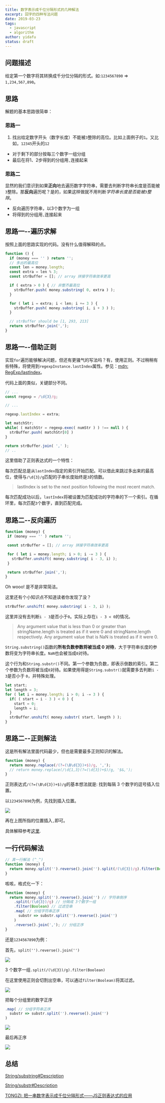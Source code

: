 ```yaml
---
title: 数字表示成千位分隔形式的几种解法
excerpt: 回字的四种写法问题
date: 2019-03-23
tags:
  - javascript
  - algorithm
author: yidafu
status: draft
---
```


## 问题描述

给定第一个数字将其转换成千分位分隔的形式。如:`1234567890` => `1,234,567,890`。

## 思路

解题的基本思路很简单：

### 思路一

1. 找出给定数字开头（数字长度）不能被`3`整除的高位。比如上面例子的`1`。又比如，`12345`开头的`12`
+ 对于剩下的部分按每三个数字一组分组
+ 最后在将1、2步得到的分组用`,`连接起来

### 思路二

显然的我们意识到如果**正向**地去遍历数字字符串，需要去判断字符串长度是否能被`3`整除。那**反向**遍历呢？是的，如果这样做就不用判断*字符串长度是否能被`3`整除*。

+ 反向遍历字符串，以3个数字为一组
+ 将得到的分组用`,`连接起来

## 思路一--遍历求解

按照上面的思路实现的代码。没有什么值得解释的点。

```js
function () {
  if (money === '' ) return '';
  // 多出的最高位
  const len = money.length;
  const extra = len % 3;
  const strBuffer = []; // array 拼接字符串效率更高

  if ( extra > 0 ) { // 非整齐最高位
    strBuffer.push( money.substring( 0, extra ) );
  }

  for ( let i = extra; i < len; i += 3 ) {
    strBuffer.push( money.substring( i, i + 3 ) );
  }

  // strBuffer should be [1, 293, 213]
  return strBuffer.join(',');
}
```

## 思路一--借助正则

实现`for`遍历能够解决问题，但还有更骚气的写法吗？有，使用正则。不过稍稍有些特殊，将使用到`regexpInstance.lastIndex`属性。参见：[mdn: RegExp/lastIndex](https://developer.mozilla.org/en-US/docs/Web/JavaScript/Reference/Global_Objects/RegExp/lastIndex)。

代码上面的类似，关键部分不同。

```js
// ...
const regexp = /\d{3}/g;

// ...

regexp.lastIndex = extra;

let matchStr;
while( ( matchStr = regexp.exec( numStr ) ) !== null ) {
  strBuffer.push( matchStr[0] )
}

return strBuffer.join( ',' );
// ..
```

这里借助了正则表达式的一个特性：

每次匹配总是从`lastIndex`指定的索引开始匹配。可以借此来跳过多出来的最高位，使得与`/\d{3}/g`匹配的子串长度始终是`3`的倍数。

>  lastIndex is set to the next position following the most recent match.

每次匹配成功以后，`lastIndex`将被设置为匹配成功的字符串的下一个索引。在循环里，每次匹配`3`个数字，直到匹配完成。

## 思路二--反向遍历

```js
function (money) {
 if (money === '' ) return '';

 const strBuffer = []; // array 拼接字符串效率更高

 for ( let i = money.length; i > 0; i -= 3 ) {
   strBuffer.unshift( money.substring( i - 3, i) );
 }

 return strBuffer.join(',');
}
```

Oh wooo! 是不是非常简洁。

这里还有个小知识点不知道读者你发现了没？

```js
strBuffer.unshift( money.substring( i - 3, i) );
```

这里并没有去判断`i - 3`是否小于`0`。实际上存在`i - 3 < 0`的情况。

> Any argument value that is less than 0 or greater than stringName.length is treated as if it were 0 and stringName.length respectively. Any argument value that is NaN is treated as if it were 0.

`String.substring()`函数的**所有负数参数将被当成 0 对待**，大于字符串长度的参数将变为字符串长度。`NaN`也会被当成`0`对待。

这个行为和`String.substr()`不同。第一个参数为负数，即表示倒数的索引。第二个参数为负数将被当成`0`对待。如果使用得是`String.substr()`就需要多去判断`i - 3`是否小于 `0`，并特殊处理。

```js
let start;
let length = 3;
for ( let i = money.length; i > 0; i -= 3 ) {
  if( ( start = i - 3 ) < 0 ) {
    start = 0;
    length = i;
  }
  strBuffer.unshift( money.substr( start, length ) );
}
```

## 思路二--正则解法

这是所有解法里面代码最少，但也是需要最多正则知识的解法。

```js
function (money) {
  return money.replace(/(?=(\B\d{3})+$)/g, ',');
  // return money.replace(/\d{1,3}(?=(\d{3})+$)/g, '$&,');
}
```

正则表达式`/(?=(\B\d{3})+$)/g`的基本想法就是: 找到每隔 3 个数字的逗号插入位置。

以`1234567890`为例，先找到插入位置。

![](./imgs/001.png)

再在上图所指的位置插入`,`即可。

<!-- 具体做法：使用`(\d{3})+$`，先找到以 3 的倍数的尾串。

如：

```js
'1234567'.match(/(\d{3})+$/g);
// ["234567"]
``` -->
具体解释参考[这里](https://juejin.im/post/5abb5b01f265da237f1e5a92).


## 一行代码解法

```js
// 真一行解法 (^_^)
function (money) {
  return money.split('').reverse().join('').split(/(\d{3})/g).filter(Boolean).map(substr => substr.split('').reverse().join('')).reverse().join(',');
}
```

咳咳，格式化一下：

```js
function (money) {
  return money.split('').reverse().join('') // 字符串倒序
    .split(/(\d{3})/g) // 分隔成 3个数字一组
    .filter(Boolean) // 过滤空串
    .map( // 分组字符串正序
      substr => substr.split('').reverse().join('')
    )
    .reverse().join(','); // 分组正序
}
```

还是`1234567890`为例：

首先，`split('').reverse().join('')`

![](./imgs/002.png)

3 个数字一组`.split(/(\d{3})/g).filter(Boolean)`

在这里使用正则会切割出空串，可以通过`filter(Boolean)`将其过滤。

![](./imgs/003.png)

把每个分组里的数字正序
```js
.map( // 分组字符串正序
  substr => substr.split('').reverse().join('')
)
```

![](./imgs/004.png)

最后再正序

![](./imgs/005.png)

## 总结



<!-- 解决问题的方法并不唯一 -->

[String/substring#Description](https://developer.mozilla.org/en-US/docs/Web/JavaScript/Reference/Global_Objects/String/substring#Description)

[String/substr#Description](https://developer.mozilla.org/en-US/docs/Web/JavaScript/Reference/Global_Objects/String/substr#Description)

[TONGZl: 把一串数字表示成千位分隔形式——JS正则表达式的应用](https://juejin.im/post/5abb5b01f265da237f1e5a92)
